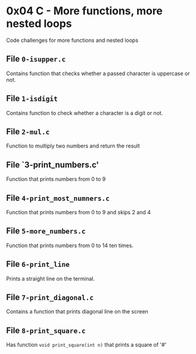 # 0x04 C - More functions, more nested loops
Code challenges for more functions and nested loops

## File `0-isupper.c`
Contains function that checks whether a passed character is uppercase or not.

## File `1-isdigit`
Contains function to check whether a character is a digit or not.

## File `2-mul.c`
Function to multiply two numbers and return the result

## File `3-print_numbers.c'
Function that prints numbers from 0 to 9

## File `4-print_most_numners.c`
Function that prints numbers from 0 to 9 and skips 2 and 4

## File `5-more_numbers.c`
Function that prints numbers from 0 to 14 ten times.

## File `6-print_line`
Prints a straight line on the terminal.

## File `7-print_diagonal.c`
Contains a function that prints diagonal line on the screen

## File `8-print_square.c`
Has function `void print_square(int n)` that prints a square of '#'


